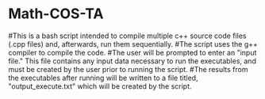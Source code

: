 # Math-COS-TA
#This is a bash script intended to compile multiple c++ source code files (.cpp files) and, afterwards, run them sequentially.
#The script uses the g++ compiler to compile the code.
#The user will be prompted to enter an "input file." This file contains any input data necessary to run the executables, and must be created by the user prior to running the script.
#The results from the executables after running will be written to a file titled, "output_execute.txt" which will be created by the script.
